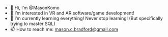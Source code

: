 - 👋 Hi, I’m @MasonKomo
- 👀 I’m interested in VR and AR software/game development!
- 🌱 I’m currently learning everything! Never stop learning! (But specifically trying to master SQL)
- 📫 How to reach me: mason.c.bradford@gmail.com

<!---
MasonKomo/MasonKomo is a ✨ special ✨ repository because its `README.md` (this file) appears on your GitHub profile.
You can click the Preview link to take a look at your changes.
--->
